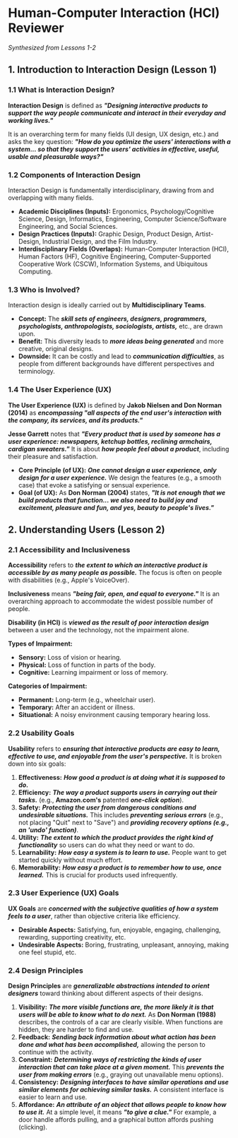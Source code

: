 # **Human-Computer Interaction (HCI) Reviewer**

*Synthesized from Lessons 1-2*

## **1\. Introduction to Interaction Design (Lesson 1\)**

### **1.1 What is Interaction Design?**

**Interaction Design** is defined as ***"Designing interactive products to support the way people communicate and interact in their everyday and working lives."***

It is an overarching term for many fields (UI design, UX design, etc.) and asks the key question: ***"How do you optimize the users' interactions with a system... so that they support the users' activities in effective, useful, usable and pleasurable ways?"***

### **1.2 Components of Interaction Design**

Interaction Design is fundamentally interdisciplinary, drawing from and overlapping with many fields.

* **Academic Disciplines (Inputs):** Ergonomics, Psychology/Cognitive Science, Design, Informatics, Engineering, Computer Science/Software Engineering, and Social Sciences.  
* **Design Practices (Inputs):** Graphic Design, Product Design, Artist-Design, Industrial Design, and the Film Industry.  
* **Interdisciplinary Fields (Overlaps):** Human-Computer Interaction (HCI), Human Factors (HF), Cognitive Engineering, Computer-Supported Cooperative Work (CSCW), Information Systems, and Ubiquitous Computing.

### **1.3 Who is Involved?**

Interaction design is ideally carried out by **Multidisciplinary Teams**.

* **Concept:** The ***skill sets of engineers, designers, programmers, psychologists, anthropologists, sociologists, artists,*** etc., are drawn upon.  
* **Benefit:** This diversity leads to ***more ideas being generated*** and more creative, original designs.  
* **Downside:** It can be costly and lead to ***communication difficulties***, as people from different backgrounds have different perspectives and terminology.

### **1.4 The User Experience (UX)**

**The User Experience (UX)** is defined by **Jakob Nielsen and Don Norman (2014)** as ***encompassing "all aspects of the end user's interaction with the company, its services, and its products."***

**Jesse Garrett** notes that ***"Every product that is used by someone has a user experience: newspapers, ketchup bottles, reclining armchairs, cardigan sweaters."*** It is about ***how people feel about a product***, including their pleasure and satisfaction.

* **Core Principle (of UX):** ***One cannot design a user experience, only design for a user experience.*** We design the features (e.g., a smooth case) that evoke a satisfying or sensual experience.  
* **Goal (of UX):** As **Don Norman (2004)** states, ***"It is not enough that we build products that function... we also need to build joy and excitement, pleasure and fun, and yes, beauty to people's lives."***

## **2\. Understanding Users (Lesson 2\)**

### **2.1 Accessibility and Inclusiveness**

**Accessibility** refers to ***the extent to which an interactive product is accessible by as many people as possible.*** The focus is often on people with disabilities (e.g., Apple's VoiceOver).

**Inclusiveness** means ***"being fair, open, and equal to everyone."*** It is an overarching approach to accommodate the widest possible number of people.

**Disability (in HCI)** is ***viewed as the result of poor interaction design*** between a user and the technology, not the impairment alone.

**Types of Impairment:**

* **Sensory:** Loss of vision or hearing.  
* **Physical:** Loss of function in parts of the body.  
* **Cognitive:** Learning impairment or loss of memory.

**Categories of Impairment:**

* **Permanent:** Long-term (e.g., wheelchair user).  
* **Temporary:** After an accident or illness.  
* **Situational:** A noisy environment causing temporary hearing loss.

### **2.2 Usability Goals**

**Usability** refers to ***ensuring that interactive products are easy to learn, effective to use, and enjoyable from the user's perspective.*** It is broken down into six goals:

1. **Effectiveness:** ***How good a product is at doing what it is supposed to do.***  
2. **Efficiency:** ***The way a product supports users in carrying out their tasks.*** (e.g., **Amazon.com's** patented ***one-click option***).  
3. **Safety:** ***Protecting the user from dangerous conditions and undesirable situations.*** This includes ***preventing serious errors*** (e.g., not placing "Quit" next to "Save") and ***providing recovery options (e.g., an 'undo' function)***.  
4. **Utility:** ***The extent to which the product provides the right kind of functionality*** so users can do what they need or want to do.  
5. **Learnability:** ***How easy a system is to learn to use.*** People want to get started quickly without much effort.  
6. **Memorability:** ***How easy a product is to remember how to use, once learned.*** This is crucial for products used infrequently.

### **2.3 User Experience (UX) Goals**

**UX Goals** are ***concerned with the subjective qualities of how a system feels to a user***, rather than objective criteria like efficiency.

* **Desirable Aspects:** Satisfying, fun, enjoyable, engaging, challenging, rewarding, supporting creativity, etc.  
* **Undesirable Aspects:** Boring, frustrating, unpleasant, annoying, making one feel stupid, etc.

### **2.4 Design Principles**

**Design Principles** are ***generalizable abstractions intended to orient designers*** toward thinking about different aspects of their designs.

1. **Visibility:** ***The more visible functions are, the more likely it is that users will be able to know what to do next.*** As **Don Norman (1988)** describes, the controls of a car are clearly visible. When functions are hidden, they are harder to find and use.  
2. **Feedback:** ***Sending back information about what action has been done and what has been accomplished,*** allowing the person to continue with the activity.  
3. **Constraint:** ***Determining ways of restricting the kinds of user interaction that can take place at a given moment.*** This ***prevents the user from making errors*** (e.g., graying out unavailable menu options).  
4. **Consistency:** ***Designing interfaces to have similar operations and use similar elements for achieving similar tasks.*** A consistent interface is easier to learn and use.  
5. **Affordance:** ***An attribute of an object that allows people to know how to use it.*** At a simple level, it means ***"to give a clue."*** For example, a door handle affords pulling, and a graphical button affords pushing (clicking).